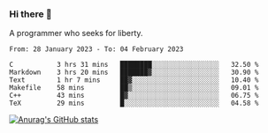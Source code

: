 ### Hi there 👋

<!--
**shejialuo/shejialuo** is a ✨ _special_ ✨ repository because its `README.md` (this file) appears on your GitHub profile.

Here are some ideas to get you started:

- 🔭 I’m currently working on ...
- 🌱 I’m currently learning ...
- 👯 I’m looking to collaborate on ...
- 🤔 I’m looking for help with ...
- 💬 Ask me about ...
- 📫 How to reach me: ...
- 😄 Pronouns: ...
- ⚡ Fun fact: ...
-->

A programmer who seeks for liberty.

<!--START_SECTION:waka-->

```text
From: 28 January 2023 - To: 04 February 2023

C           3 hrs 31 mins   ████████░░░░░░░░░░░░░░░░░   32.50 %
Markdown    3 hrs 20 mins   ███████▓░░░░░░░░░░░░░░░░░   30.90 %
Text        1 hr 7 mins     ██▓░░░░░░░░░░░░░░░░░░░░░░   10.40 %
Makefile    58 mins         ██▒░░░░░░░░░░░░░░░░░░░░░░   09.01 %
C++         43 mins         █▓░░░░░░░░░░░░░░░░░░░░░░░   06.75 %
TeX         29 mins         █░░░░░░░░░░░░░░░░░░░░░░░░   04.58 %
```

<!--END_SECTION:waka-->

[![Anurag's GitHub stats](https://github-readme-stats.vercel.app/api?username=shejialuo&show_icons=true&theme=dracula)](https://github.com/anuraghazra/github-readme-stats)
